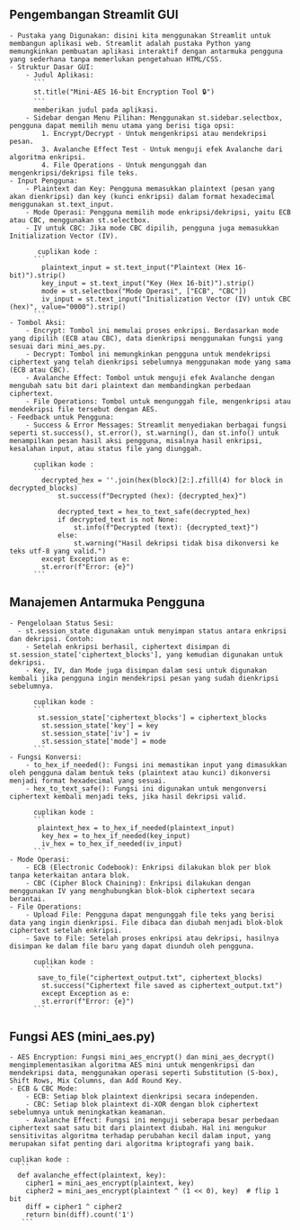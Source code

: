 ## Pengembangan Streamlit GUI

    - Pustaka yang Digunakan: disini kita menggunakan Streamlit untuk membangun aplikasi web. Streamlit adalah pustaka Python yang memungkinkan pembuatan aplikasi interaktif dengan antarmuka pengguna yang sederhana tanpa memerlukan pengetahuan HTML/CSS.
    - Struktur Dasar GUI:
        - Judul Aplikasi:
          ```
          st.title("Mini-AES 16-bit Encryption Tool 🔒")
          ```
          memberikan judul pada aplikasi.
        - Sidebar dengan Menu Pilihan: Menggunakan st.sidebar.selectbox, pengguna dapat memilih menu utama yang berisi tiga opsi:
            1. Encrypt/Decrypt - Untuk mengenkripsi atau mendekripsi pesan.
            3. Avalanche Effect Test - Untuk menguji efek Avalanche dari algoritma enkripsi.
            4. File Operations - Untuk mengunggah dan mengenkripsi/dekripsi file teks.
    - Input Pengguna:
        - Plaintext dan Key: Pengguna memasukkan plaintext (pesan yang akan dienkripsi) dan key (kunci enkripsi) dalam format hexadecimal menggunakan st.text_input.
        - Mode Operasi: Pengguna memilih mode enkripsi/dekripsi, yaitu ECB atau CBC, menggunakan st.selectbox.
        - IV untuk CBC: Jika mode CBC dipilih, pengguna juga memasukkan Initialization Vector (IV).
          
           cuplikan kode :
          ```      
            plaintext_input = st.text_input("Plaintext (Hex 16-bit)").strip()
            key_input = st.text_input("Key (Hex 16-bit)").strip()
            mode = st.selectbox("Mode Operasi", ["ECB", "CBC"])
            iv_input = st.text_input("Initialization Vector (IV) untuk CBC (hex)", value="0000").strip()
          ```
    - Tombol Aksi:
        - Encrypt: Tombol ini memulai proses enkripsi. Berdasarkan mode yang dipilih (ECB atau CBC), data dienkripsi menggunakan fungsi yang sesuai dari mini_aes.py.
        - Decrypt: Tombol ini memungkinkan pengguna untuk mendekripsi ciphertext yang telah dienkripsi sebelumnya menggunakan mode yang sama (ECB atau CBC).
        - Avalanche Effect: Tombol untuk menguji efek Avalanche dengan mengubah satu bit dari plaintext dan membandingkan perbedaan ciphertext.
        - File Operations: Tombol untuk mengunggah file, mengenkripsi atau mendekripsi file tersebut dengan AES.
    - Feedback untuk Pengguna:
        - Success & Error Messages: Streamlit menyediakan berbagai fungsi seperti st.success(), st.error(), st.warning(), dan st.info() untuk menampilkan pesan hasil aksi pengguna, misalnya hasil enkripsi, kesalahan input, atau status file yang diunggah.
     
          cuplikan kode :
          ```
            decrypted_hex = ''.join(hex(block)[2:].zfill(4) for block in decrypted_blocks)
                st.success(f"Decrypted (hex): {decrypted_hex}")

                decrypted_text = hex_to_text_safe(decrypted_hex)
                if decrypted_text is not None:
                    st.info(f"Decrypted (text): {decrypted_text}")
                else:
                    st.warning("Hasil dekripsi tidak bisa dikonversi ke teks utf-8 yang valid.")
            except Exception as e:
            st.error(f"Error: {e}")
          ```

## Manajemen Antarmuka Pengguna

    - Pengelolaan Status Sesi:
      - st.session_state digunakan untuk menyimpan status antara enkripsi dan dekripsi. Contoh:
        - Setelah enkripsi berhasil, ciphertext disimpan di st.session_state['ciphertext_blocks'], yang kemudian digunakan untuk dekripsi.
        - Key, IV, dan Mode juga disimpan dalam sesi untuk digunakan kembali jika pengguna ingin mendekripsi pesan yang sudah dienkripsi sebelumnya.

          cuplikan kode :
          ```
           st.session_state['ciphertext_blocks'] = ciphertext_blocks
            st.session_state['key'] = key
            st.session_state['iv'] = iv
            st.session_state['mode'] = mode
          ```
    - Fungsi Konversi:
        - to_hex_if_needed(): Fungsi ini memastikan input yang dimasukkan oleh pengguna dalam bentuk teks (plaintext atau kunci) dikonversi menjadi format hexadecimal yang sesuai.
        - hex_to_text_safe(): Fungsi ini digunakan untuk mengonversi ciphertext kembali menjadi teks, jika hasil dekripsi valid.
     
          cuplikan kode : 
          ```
           plaintext_hex = to_hex_if_needed(plaintext_input)
            key_hex = to_hex_if_needed(key_input)
            iv_hex = to_hex_if_needed(iv_input)
          ```
    - Mode Operasi:
        - ECB (Electronic Codebook): Enkripsi dilakukan blok per blok tanpa keterkaitan antara blok.
        - CBC (Cipher Block Chaining): Enkripsi dilakukan dengan menggunakan IV yang menghubungkan blok-blok ciphertext secara berantai.
    - File Operations:
        - Upload File: Pengguna dapat mengunggah file teks yang berisi data yang ingin dienkripsi. File dibaca dan diubah menjadi blok-blok ciphertext setelah enkripsi.
        - Save to File: Setelah proses enkripsi atau dekripsi, hasilnya disimpan ke dalam file baru yang dapat diunduh oleh pengguna.
     
          cuplikan kode : 
            ```
           save_to_file("ciphertext_output.txt", ciphertext_blocks)
            st.success("Ciphertext file saved as ciphertext_output.txt")
            except Exception as e:
            st.error(f"Error: {e}")
          ```

## Fungsi AES (mini_aes.py)

    - AES Encryption: Fungsi mini_aes_encrypt() dan mini_aes_decrypt() mengimplementasikan algoritma AES mini untuk mengenkripsi dan mendekripsi data, menggunakan operasi seperti Substitution (S-box), Shift Rows, Mix Columns, dan Add Round Key.
    - ECB & CBC Mode:
        - ECB: Setiap blok plaintext dienkripsi secara independen.
        - CBC: Setiap blok plaintext di-XOR dengan blok ciphertext sebelumnya untuk meningkatkan keamanan.
        - Avalanche Effect: Fungsi ini menguji seberapa besar perbedaan ciphertext saat satu bit dari plaintext diubah. Hal ini mengukur sensitivitas algoritma terhadap perubahan kecil dalam input, yang merupakan sifat penting dari algoritma kriptografi yang baik.

    cuplikan kode : 
      ```
      def avalanche_effect(plaintext, key):
        cipher1 = mini_aes_encrypt(plaintext, key)
        cipher2 = mini_aes_encrypt(plaintext ^ (1 << 0), key)  # flip 1 bit
        diff = cipher1 ^ cipher2
        return bin(diff).count('1')
       ```
